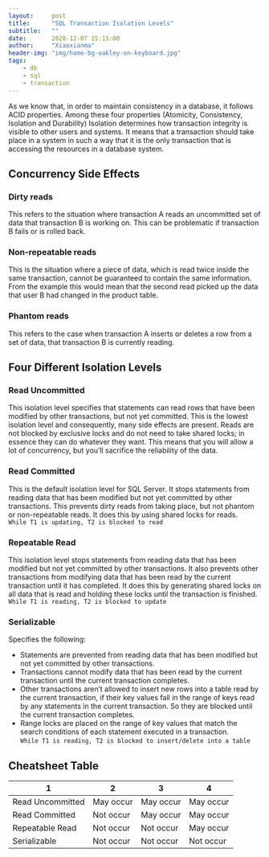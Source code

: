 ```yaml
---
layout:     post
title:      "SQL Transaction Isolation Levels"
subtitle:   ""
date:       2020-12-07 15:15:00
author:     "Xiaoxianma"
header-img: "img/home-bg-oakley-on-keyboard.jpg"
tags:
    - db
    - sql
    - transaction
---
```


As we know that, in order to maintain consistency in a database, it follows ACID properties. Among these four properties (Atomicity, Consistency, Isolation and Durability) Isolation determines how transaction integrity is visible to other users and systems. It means that a transaction should take place in a system in such a way that it is the only transaction that is accessing the resources in a database system.

## Concurrency Side Effects

### Dirty reads
This refers to the situation where transaction A reads an uncommitted set of data that transaction B is working on. This can be problematic if transaction B fails or is rolled back.

### Non-repeatable reads
This is the situation where a piece of data, which is read twice inside the same transaction, cannot be guaranteed to contain the same information. From the example this would mean that the second read picked up the data that user B had changed in the product table.

### Phantom reads
This refers to the case when transaction A inserts or deletes a row from a set of data, that transaction B is currently reading.


## Four Different Isolation Levels

### Read Uncommitted
This isolation level specifies that statements can read rows that have been modified by other transactions, but not yet committed. This is the lowest isolation level and consequently, many side effects are present. Reads are not blocked by exclusive locks and do not need to take shared locks; in essence they can do whatever they want. This means that you will allow a lot of concurrency, but you’ll sacrifice the reliability of the data.

### Read Committed
This is the default isolation level for SQL Server. It stops statements from reading data that has been modified but not yet committed by other transactions. This prevents dirty reads from taking place, but not phantom or non-repeatable reads. It does this by using shared locks for reads.  
`While T1 is updating, T2 is blocked to read`

### Repeatable Read
This isolation level stops statements from reading data that has been modified but not yet committed by other transactions. It also prevents other transactions from modifying data that has been read by the current transaction until it has completed. It does this by generating shared locks on all data that is read and holding these locks until the transaction is finished.  
`While T1 is reading, T2 is blocked to update`

### Serializable
Specifies the following:  

- Statements are prevented from reading data that has been modified but not yet committed by other transactions.
- Transactions cannot modify data that has been read by the current transaction until the current transaction completes.
- Other transactions aren’t allowed to insert new rows into a table read by the current transaction, if their key values fall in the range of keys read by any statements in the current transaction. So they are blocked until the current transaction completes.
- Range locks are placed on the range of key values that match the search conditions of each statement executed in a transaction.  
`While T1 is reading, T2 is blocked to insert/delete into a table`

## Cheatsheet Table 

| 1                | 2         | 3         | 4         |
|------------------|-----------|-----------|-----------|
| Read Uncommitted | May occur | May occur | May occur |
| Read Committed   | Not occur | May occur | May occur |
| Repeatable Read  | Not occur | Not occur | May occur |
| Serializable     | Not occur | Not occur | Not occur |

